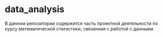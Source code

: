 # data_analysis
В данном репозитории содержится часть проектной деятельности по курсу математической статистики, связанная с работой с данными
